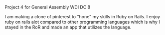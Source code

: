 Project 4 for General Assembly WDI DC 8

I am making a clone of pinterest to "hone" my skills in Ruby on Rails.  I enjoy ruby on rails alot compared to other programming languages which is why I stayed in the RoR and made an app that utilizes the language.

